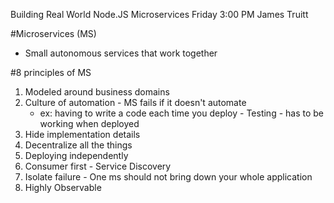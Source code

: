 Building Real World Node.JS Microservices
Friday 3:00 PM
James Truitt

#Microservices (MS)
  - Small autonomous services that work together

#8 principles of MS
  1. Modeled around business domains
  2. Culture of automation
    - MS fails if it doesn't automate
      - ex: having to write a code each time you deploy
    - Testing - has to be working when deployed
  3. Hide implementation details
  4. Decentralize all the things
  5. Deploying independently
  6. Consumer first
    - Service Discovery
  7. Isolate failure
    - One ms should not bring down your whole application 
  8. Highly Observable



